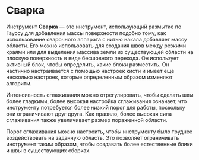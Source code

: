 # Сварка

Инструмент **Сварка** — это инструмент, использующий размытие по Гауссу для добавления массы поверхности подобно тому, как использование сварочного аппарата с нитью накала добавляет массу области. Его можно использовать для создания швов между резкими краями или для выделения массива земли из существующей области на плоскую поверхность в виде бесшовного перехода. Он использует активный блок, чтобы определить, какие блоки разместить. Он частично настраивается с помощью настроек кисти и имеет еще несколько настроек, которые определенным образом изменяют алгоритм.

Интенсивность сглаживания можно отрегулировать, чтобы сделать швы более гладкими, более высокая настройка сглаживания означает, что инструменту потребуется более низкий порог для работы, поскольку они ограничивают друг друга. Как правило, более высокая сила сглаживания также увеличивает размер пораженной области.

Порог сглаживания можно настроить, чтобы инструменту было труднее воздействовать на заданную область. Это позволяет ограничивать инструмент таким образом, чтобы создавать более естественные блики и швы в существующих сборках.
